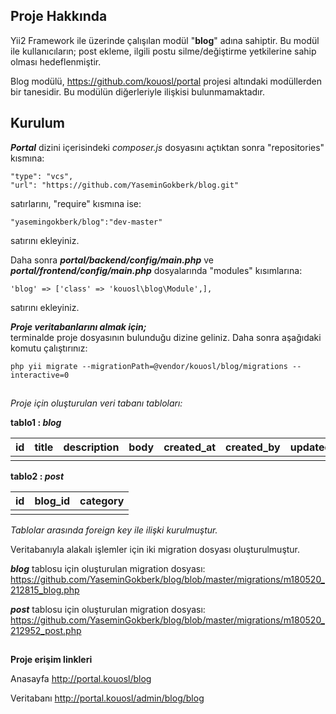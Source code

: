 

## Proje Hakkında

Yii2 Framework ile üzerinde çalışılan modül "**blog**" adına sahiptir. Bu modül ile kullanıcıların; post ekleme, ilgili postu silme/değiştirme yetkilerine sahip olması hedeflenmiştir.

Blog modülü, https://github.com/kouosl/portal projesi altındaki modüllerden bir tanesidir. Bu modülün diğerleriyle ilişkisi bulunmamaktadır.

## **Kurulum**

***Portal*** dizini içerisindeki *composer.js* dosyasını açtıktan sonra "repositories" kısmına:

    "type": "vcs",
    "url": "https://github.com/YaseminGokberk/blog.git"

satırlarını,
"require" kısmına ise:

    "yasemingokberk/blog":"dev-master"
satırını ekleyiniz.

Daha sonra ***portal/backend/config/main.php*** ve ***portal/frontend/config/main.php*** dosyalarında "modules" kısımlarına:

    'blog' => ['class' => 'kouosl\blog\Module',],
satırını ekleyiniz.

***Proje veritabanlarını almak için;***  
terminalde proje dosyasının bulunduğu dizine geliniz. Daha sonra aşağıdaki komutu çalıştırınız:

    php yii migrate --migrationPath=@vendor/kouosl/blog/migrations --interactive=0

## 
*Proje için oluşturulan veri tabanı tabloları:*

**tablo1 : *blog***

|id| title |description |body|created_at|created_by|updated_at|updated_by|
|-|-|-|-|-|-|-|-
|  | |||||||


**tablo2 : *post***

|id| blog_id |category 
|-|-|-|
|  | ||
  
 *Tablolar arasında foreign key ile ilişki kurulmuştur.*

Veritabanıyla alakalı işlemler için iki migration dosyası oluşturulmuştur.

***blog*** tablosu için oluşturulan migration dosyası:
https://github.com/YaseminGokberk/blog/blob/master/migrations/m180520_212815_blog.php

***post*** tablosu için oluşturulan migration dosyası:
https://github.com/YaseminGokberk/blog/blob/master/migrations/m180520_212952_post.php

##

**Proje erişim linkleri**

Anasayfa
http://portal.kouosl/blog

Veritabanı
http://portal.kouosl/admin/blog/blog


